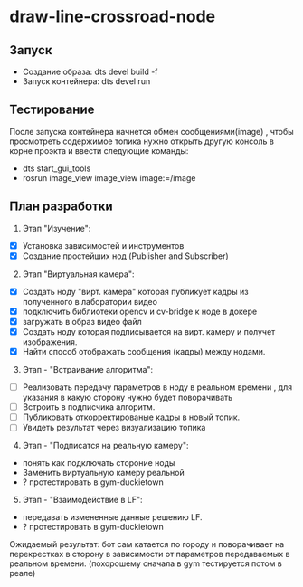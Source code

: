 # draw-line-crossroad-node

## Запуск
- Создание образа: dts devel build -f
- Запуск контейнера: dts devel run

## Тестирование 
После запуска контейнера начнется обмен сообщениями(image) , чтобы просмотреть содержимое топика нужно открыть другую консоль в корне проэкта и ввести следующие команды:
- dts start_gui_tools
- rosrun image_view image_view image:=/image

## План разработки
1. Этап "Изучение":
  - [x] Установка зависимостей и инструментов 
  - [x] Создание простейших нод (Publisher and Subscriber) 
  
2. Этап "Виртуальная камера":
  - [x] Создать ноду "вирт. камера" которая публикует кадры из полученного в лаборатории видео 
  - [x] подключить библиотеки opencv и cv-bridge к ноде в докере 
  - [x] загружать в образ видео файл 
  - [x] Создать ноду которая подписывается на вирт. камеру и получет изображения. 
  - [x] Найти способ отображать сообщения (кадры) между нодами. 

3. Этап - "Встраивание алгоритма":
  - [ ] Реализовать передачу параметров в ноду в реальном времени , для указания в какую сторону нужно будет поворачивать
  - [ ] Встроить в подписчика алгоритм.
  - [ ] Публиковать откорректированые кадры в новый топик.
  - [ ] Увидеть результат через визуализацию топика 

4. Этап - "Подписатся на реальную камеру":
  - понять как подключать стороние ноды
  - Заменить виртуальную камеру реальной
  - ? протестировать в gym-duckietown

5. Этап - "Взаимодействие в LF":
- передавать измененные данные решению LF.
- ? протестировать в gym-duckietown

Ожидаемый результат: бот сам катается по городу и поворачивает на перекрестках в сторону в зависимости от параметров передаваемых в реальном времени. (похорошему сначала в gym тестируется потом в реале)
